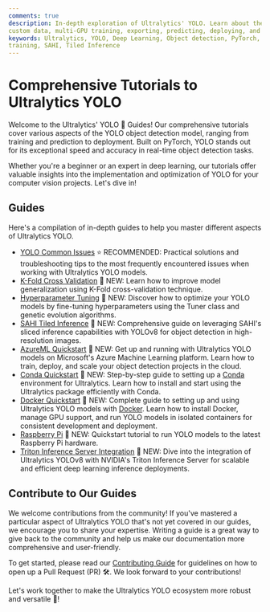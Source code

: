 ```yaml
---
comments: true
description: In-depth exploration of Ultralytics' YOLO. Learn about the YOLO object detection model, how to train it on
custom data, multi-GPU training, exporting, predicting, deploying, and more.
keywords: Ultralytics, YOLO, Deep Learning, Object detection, PyTorch, Tutorial, Multi-GPU training, Custom data
training, SAHI, Tiled Inference
---
```


# Comprehensive Tutorials to Ultralytics YOLO

Welcome to the Ultralytics' YOLO 🚀 Guides! Our comprehensive tutorials cover various aspects of the YOLO object
detection model, ranging from training and prediction to deployment. Built on PyTorch, YOLO stands out for its
exceptional speed and accuracy in real-time object detection tasks.

Whether you're a beginner or an expert in deep learning, our tutorials offer valuable insights into the implementation
and optimization of YOLO for your computer vision projects. Let's dive in!

## Guides

Here's a compilation of in-depth guides to help you master different aspects of Ultralytics YOLO.

* [YOLO Common Issues](yolo-common-issues.md) ⭐ RECOMMENDED: Practical solutions and troubleshooting tips to the most
  frequently encountered issues when working with Ultralytics YOLO models.
* [K-Fold Cross Validation](kfold-cross-validation.md) 🚀 NEW: Learn how to improve model generalization using K-Fold
  cross-validation technique.
* [Hyperparameter Tuning](hyperparameter-tuning.md) 🚀 NEW: Discover how to optimize your YOLO models by fine-tuning
  hyperparameters using the Tuner class and genetic evolution algorithms.
* [SAHI Tiled Inference](sahi-tiled-inference.md) 🚀 NEW: Comprehensive guide on leveraging SAHI's sliced inference
  capabilities with YOLOv8 for object detection in high-resolution images.
* [AzureML Quickstart](azureml-quickstart.md) 🚀 NEW: Get up and running with Ultralytics YOLO models on Microsoft's
  Azure Machine Learning platform. Learn how to train, deploy, and scale your object detection projects in the cloud.
* [Conda Quickstart](conda-quickstart.md) 🚀 NEW: Step-by-step guide to setting up
  a [Conda](https://anaconda.org/conda-forge/ultralytics) environment for Ultralytics. Learn how to install and start
  using the Ultralytics package efficiently with Conda.
* [Docker Quickstart](docker-quickstart.md) 🚀 NEW: Complete guide to setting up and using Ultralytics YOLO models
  with [Docker](https://hub.docker.com/r/ultralytics/ultralytics). Learn how to install Docker, manage GPU support, and
  run YOLO models in isolated containers for consistent development and deployment.
* [Raspberry Pi](raspberry-pi.md) 🚀 NEW: Quickstart tutorial to run YOLO models to the latest Raspberry Pi hardware.
* [Triton Inference Server Integration](triton-inference-server.md) 🚀 NEW: Dive into the integration of Ultralytics
  YOLOv8 with NVIDIA's Triton Inference Server for scalable and efficient deep learning inference deployments.

## Contribute to Our Guides

We welcome contributions from the community! If you've mastered a particular aspect of Ultralytics YOLO that's not yet
covered in our guides, we encourage you to share your expertise. Writing a guide is a great way to give back to the
community and help us make our documentation more comprehensive and user-friendly.

To get started, please read our [Contributing Guide](https://docs.ultralytics.com/help/contributing) for guidelines on
how to open up a Pull Request (PR) 🛠️. We look forward to your contributions!

Let's work together to make the Ultralytics YOLO ecosystem more robust and versatile 🙏!
